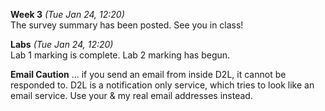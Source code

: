 **Week 3** *(Tue Jan 24, 12:20)*  
The survey summary has been posted. See you in class!

**Labs** *(Tue Jan 24, 12:20)*  
Lab 1 marking is complete. Lab 2 marking has begun.  

**Email Caution** ... if you send an email from inside D2L, it cannot be responded to.
D2L is a notification only service, which tries to look like an email service.
Use your & my real email addresses instead.
